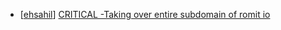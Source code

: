 * [[ehsahil](https://hackerone.com/ehsahil)] [ CRITICAL -Taking over entire subdomain of romit io](https://hackerone.com/reports/173681)
